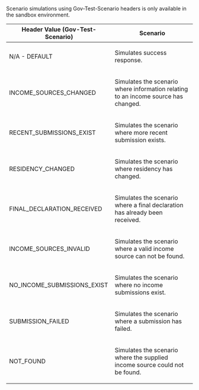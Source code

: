 <p>Scenario simulations using Gov-Test-Scenario headers is only available in the sandbox environment.</p>
<table>
    <thead>
        <tr>
            <th>Header Value (Gov-Test-Scenario)</th>
            <th>Scenario</th>
        </tr>
    </thead>
    <tbody> 
        <tr>
            <td><p>N/A - DEFAULT</p></td>
            <td><p>Simulates success response.</p></td>
        </tr>
        <tr>
            <td><p>INCOME_SOURCES_CHANGED</p></td>
            <td><p>Simulates the scenario where information relating to an income source has changed.</p></td>
        </tr>    
        <tr>
            <td><p>RECENT_SUBMISSIONS_EXIST</p></td>
            <td><p>Simulates the scenario where more recent submission exists.</p></td>
        </tr>
        <tr>
            <td><p>RESIDENCY_CHANGED</p></td>
            <td><p>Simulates the scenario where residency has changed.</p></td>
        </tr>
        <tr>
            <td><p>FINAL_DECLARATION_RECEIVED</p></td>
            <td><p>Simulates the scenario where a final declaration has already been received.</p></td>
        </tr>
        <tr>
            <td><p>INCOME_SOURCES_INVALID</p></td>
            <td><p>Simulates the scenario where a valid income source can not be found.</p></td>
        </tr>
        <tr>
            <td><p>NO_INCOME_SUBMISSIONS_EXIST</p></td>
            <td><p>Simulates the scenario where no income submissions exist.</p></td>
        </tr>
        <tr>
            <td><p>SUBMISSION_FAILED</p></td>
            <td><p>Simulates the scenario where a submission has failed.</p></td>
        </tr>
        <tr>
            <td><p>NOT_FOUND</p></td>
            <td><p>Simulates the scenario where the supplied income source could not be found.</p></td>
        </tr> 
    </tbody>
</table>